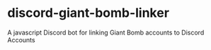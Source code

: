 # discord-giant-bomb-linker
A javascript Discord bot for linking Giant Bomb accounts to Discord Accounts
